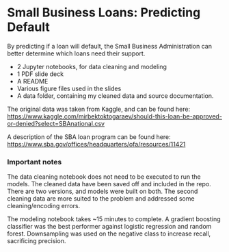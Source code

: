 # Small Business Loans: Predicting Default
By predicting if a loan will default, the Small Business Administration can better determine which loans need their support.

* 2 Jupyter notebooks, for data cleaning and modeling
* 1 PDF slide deck
* A README
* Various figure files used in the slides
* A data folder, containing my cleaned data and source documentation.

The original data was taken from Kaggle, and can be found here: https://www.kaggle.com/mirbektoktogaraev/should-this-loan-be-approved-or-denied?select=SBAnational.csv

A description of the SBA loan program can be found here: https://www.sba.gov/offices/headquarters/ofa/resources/11421

### Important notes
The data cleaning notebook does not need to be executed to run the models. The cleaned data have been saved off and included in the repo. There are two versions, and models were built on both. The second cleaning data are more suited to the problem and addressed some cleaning/encoding errors.

The modeling notebook takes ~15 minutes to complete. A gradient boosting classifier was the best performer against logistic regression and random forest. Downsampling was used on the negative class to increase recall, sacrificing precision.
